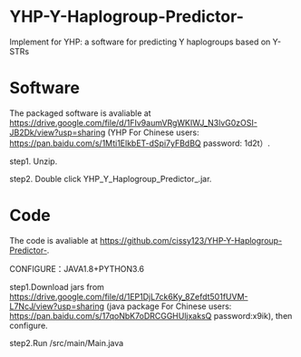 # YHP-Y-Haplogroup-Predictor-
Implement for YHP: a software for predicting Y haplogroups based on Y-STRs

# Software
The packaged software is avaliable at https://drive.google.com/file/d/1FIv9aumVRgWKIWJ_N3lvG0zOSI-JB2Dk/view?usp=sharing (YHP For Chinese users: https://pan.baidu.com/s/1Mti1ElkbET-dSpi7yFBdBQ password: 1d2t）.

step1. Unzip.

step2. Double click YHP_Y_Haplogroup_Predictor_.jar.


# Code 
The code is avaliable at https://github.com/cissy123/YHP-Y-Haplogroup-Predictor-.

CONFIGURE：JAVA1.8+PYTHON3.6

step1.Download jars from https://drive.google.com/file/d/1EP1DjL7ck6Ky_8Zefdt501fUVM-L7NcJ/view?usp=sharing (java package For Chinese users: https://pan.baidu.com/s/17qoNbK7oDRCGGHUljxaksQ password:x9ik), then configure. 

step2.Run /src/main/Main.java
